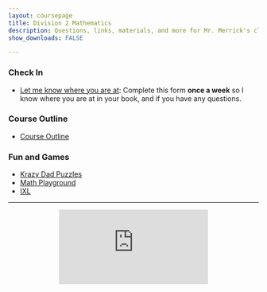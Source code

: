 ```yaml
---
layout: coursepage
title: Division 2 Mathematics 
description: Questions, links, materials, and more for Mr. Merrick's class
show_downloads: FALSE

---
```


### Check In
* <a href="https://docs.google.com/forms/d/e/1FAIpQLScu8gTgpGzh5IlB8DjHv3FwC8BW87Q7UFtOfm1HkfaUdQjbEQ/viewform?usp=sf_link"> Let me know where you are at</a>: Complete this form **once a week** so I know where you are at in your book, and if you have any questions.

### Course Outline
* <a href="https://MerrickMath.github.io/Div2/Div2Outline.pdf"> Course Outline </a>

### Fun and Games
* <a href="https://krazydad.com"> Krazy Dad Puzzles</a>
* <a href="https://www.mathplayground.com/math-games.html"> Math Playground</a>
* <a href="https://ca.ixl.com"> IXL </a>

---

<p align="center"> 
  <iframe src="https://www.youtube.com/embed/3HRkKznJoZA" frameborder="0" allow="accelerometer; autoplay; encrypted-media; gyroscope; picture-in-picture" allowfullscreen class="vid"></iframe> </p>
